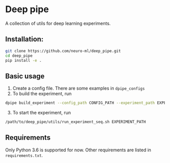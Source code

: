 # Deep pipe

A collection of utils for deep learning experiments.


## Installation:
```bash
git clone https://github.com/neuro-ml/deep_pipe.git
cd deep_pipe
pip install -e .
```

## Basic usage

1. Create a config file. There are some examples in `dpipe_configs`
2. To build the experiment, run 
```bash
dpipe build_experiment --config_path CONFIG_PATH --experiment_path EXPERIMENT_PATH
```

3. To start the experiment, run 
```bash
/path/to/deep_pipe/utils/run_experiment_seq.sh EXPERIMENT_PATH
```

## Requirements

Only Python 3.6 is supported for now.
Other requirements are listed in `requirements.txt`.
